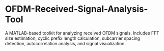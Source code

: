 # OFDM-Received-Signal-Analysis-Tool
A MATLAB-based toolkit for analyzing received OFDM signals. Includes FFT size estimation, cyclic prefix length calculation, subcarrier spacing detection, autocorrelation analysis, and signal visualization.
